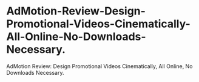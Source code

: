 # AdMotion-Review-Design-Promotional-Videos-Cinematically-All-Online-No-Downloads-Necessary.
AdMotion Review: Design Promotional Videos Cinematically, All Online, No Downloads Necessary.
